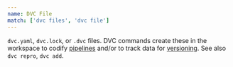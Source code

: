 ```yaml
---
name: DVC File
match: ['dvc files', 'dvc file']
---
```


`dvc.yaml`, `dvc.lock`, or `.dvc` files. DVC commands create these in the
workspace to codify [pipelines](/doc/command-reference/dag) and/or to track data
for [versioning](/doc/use-cases/versioning-data-and-model-files). See also
`dvc repro`, `dvc add`.

